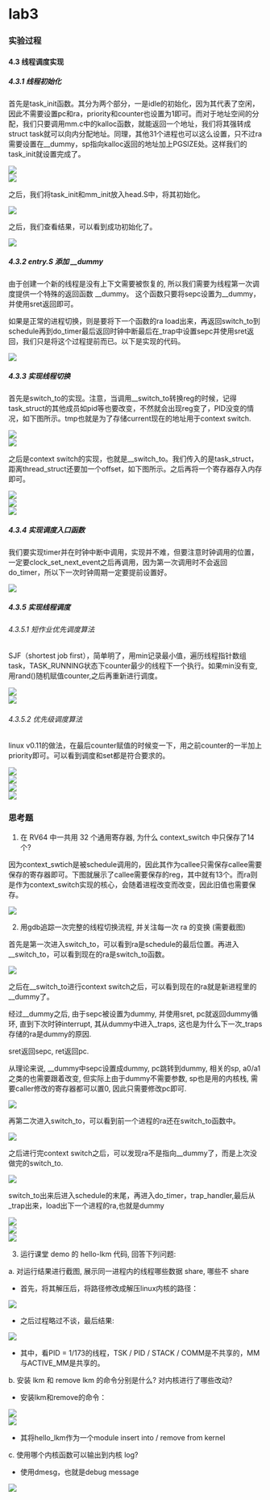 # lab3

### 实验过程

#### 4.3 线程调度实现

##### 4.3.1 线程初始化

首先是task_init函数。其分为两个部分，一是idle的初始化，因为其代表了空闲，因此不需要设置pc和ra，priority和counter也设置为1即可。而对于地址空间的分配，我们只要调用mm.c中的kalloc函数，就能返回一个地址，我们将其强转成struct task就可以向内分配地址。同理，其他31个进程也可以这么设置，只不过ra需要设置在__dummy，sp指向kalloc返回的地址加上PGSIZE处。这样我们的task_init就设置完成了。

<p>
    <img src='os_lab3/22.png'><br>
    <img src='os_lab3/23.png'><br>
</p>

之后，我们将task_init和mm_init放入head.S中，将其初始化。

<p>
    <img src='os_lab3/18.png'><br>
</p>

之后，我们查看结果，可以看到成功初始化了。

<p>
    <img src='os_lab3/1.png'><br>
</p>

##### 4.3.2 entry.S 添加 __dummy

由于创建一个新的线程是没有上下文需要被恢复的, 所以我们需要为线程第一次调度提供一个特殊的返回函数 __dummy。 这个函数只要将sepc设置为__dummy，并使用sret返回即可。

如果是正常的进程切换，则是要将下一个函数的ra load出来，再返回switch_to到schedule再到do_timer最后返回时钟中断最后在_trap中设置sepc并使用sret返回，我们只是将这个过程提前而已。以下是实现的代码。

<p>
    <img src='os_lab3/21.png'><br>
</p>

##### 4.3.3 实现线程切换

首先是switch_to的实现。注意，当调用__switch_to转换reg的时候，记得task_struct的其他成员如pid等也要改变，不然就会出现reg变了，PID没变的情况，如下图所示。tmp也就是为了存储current现在的地址用于context switch.

<p>
    <img src='os_lab3/5.png'><br>
    <img src='os_lab3/24.png'><br>
</p>

之后是context switch的实现，也就是__switch_to。我们传入的是task_struct，距离thread_struct还要加一个offset，如下图所示。之后再将一个寄存器存入内存即可。

<p>
    <img src='os_lab3/3.png'><br>
    <img src='os_lab3/19.png'><br>
    <img src='os_lab3/20.png'><br>
</p>

##### 4.3.4 实现调度入口函数

我们要实现timer并在时钟中断中调用，实现并不难，但要注意时钟调用的位置，一定要clock_set_next_event之后再调用，因为第一次调用时不会返回do_timer，所以下一次时钟周期一定要提前设置好。

<p>
    <img src='os_lab3/25.png'><br>
</p>

##### 4.3.5 实现线程调度

###### 4.3.5.1 短作业优先调度算法

SJF（shortest job first），简单明了，用min记录最小值，遍历线程指针数组task，TASK_RUNNING状态下counter最少的线程下一个执行。如果min没有变, 用rand()随机赋值counter,之后再重新进行调度。

<p>
    <img src='os_lab3/26.png'><br>
    <img src='os_lab3/6.png'><br>
</p>

###### 4.3.5.2 优先级调度算法

linux v0.11的做法，在最后counter赋值的时候变一下，用之前counter的一半加上priority即可。可以看到调度和set都是符合要求的。

<p>
    <img src='os_lab3/27.png'><br>
    <img src='os_lab3/7.png'><br>
    <img src='os_lab3/8.png'><br>
    <img src='os_lab3/9.png'><br>
</p>

### 思考题

1. 在 RV64 中一共用 32 个通用寄存器, 为什么 context_switch 中只保存了14个?

因为context_swtich是被schedule调用的，因此其作为callee只需保存callee需要保存的寄存器即可。下图就展示了callee需要保存的reg，其中就有13个。而ra则是作为context_switch实现的核心，会随着进程改变而改变，因此旧值也需要保存。

<p>
    <img src='os_lab3/10.png'>
</p>

2. 用gdb追踪一次完整的线程切换流程, 并关注每一次 ra 的变换 (需要截图)

首先是第一次进入switch_to，可以看到ra是schedule的最后位置。再进入__switch_to，可以看到现在的ra是switch_to函数。

<p>
    <img src='os_lab3/11.png'><br>
</p>

之后在__switch_to进行context switch之后，可以看到现在的ra就是新进程里的__dummy了。

经过__dummy之后, 由于sepc被设置为dummy, 并使用sret, pc就返回dummy循环, 直到下次时钟interrupt, 其从dummy中进入_traps, 这也是为什么下一次_traps存储的ra是dummy的原因. 

sret返回sepc, ret返回pc.

从理论来说, __dummy中sepc设置成dummy, pc跳转到dummy, 相关的sp, a0/a1之类的也需要跟着改变, 但实际上由于dummy不需要参数, sp也是用的内核栈, 需要caller修改的寄存器都可以置0, 因此只需要修改pc即可. 

<p>
    <img src='os_lab3/12.png'><br>
</p>

再第二次进入switch_to，可以看到前一个进程的ra还在switch_to函数中。

<p>
    <img src='os_lab3/13.png'><br>
</p>

之后进行完context switch之后，可以发现ra不是指向__dummy了，而是上次没做完的switch_to.

<p>
    <img src='os_lab3/14.png'><br>
</p>

switch_to出来后进入schedule的末尾，再进入do_timer，trap_handler,最后从_trap出来，load出下一个进程的ra,也就是dummy

<p>
    <img src='os_lab3/15.png'><br>
    <img src='os_lab3/16.png'><br>
    <img src='os_lab3/17.png'><br>
</p>

3. 运行课堂 demo 的 hello-lkm 代码, 回答下列问题:

a. 对运行结果进行截图, 展示同一进程内的线程哪些数据 share, 哪些不 share

- 首先，将其解压后，将路径修改成解压linux内核的路径：

<p>
    <img src='os_lab3/28.png'><br>
</p>

- 之后过程略过不谈，最后结果:

<p>
    <img src='os_lab3/31.png'><br>
</p>

- 其中，看PID = 1/173的线程，TSK / PID / STACK / COMM是不共享的，MM与ACTIVE_MM是共享的。

b. 安装 lkm 和 remove lkm 的命令分别是什么? 对内核进行了哪些改动?

- 安装lkm和remove的命令：

<p>
    <img src='os_lab3/29.png'><br>
    <img src='os_lab3/32.png'><br>
</p>

- 其将hello_lkm作为一个module insert into / remove from kernel

c. 使用哪个内核函数可以输出到内核 log?

- 使用dmesg，也就是debug message

<p>
    <img src='os_lab3/30.png'><br>
</p>
